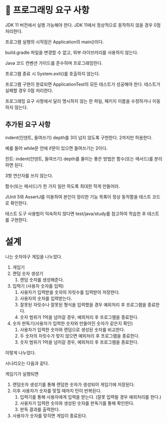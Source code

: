 # 🎯 프로그래밍 요구 사항

JDK 11 버전에서 실행 가능해야 한다. JDK 11에서 정상적으로 동작하지 않을 경우 0점 처리한다.

프로그램 실행의 시작점은 Application의 main()이다.

build.gradle 파일을 변경할 수 없고, 외부 라이브러리를 사용하지 않는다.

Java 코드 컨벤션 가이드를 준수하며 프로그래밍한다.

프로그램 종료 시 System.exit()를 호출하지 않는다.

프로그램 구현이 완료되면 ApplicationTest의 모든 테스트가 성공해야 한다. 테스트가 실패할 경우 0점 처리한다.

프로그래밍 요구 사항에서 달리 명시하지 않는 한 파일, 패키지 이름을 수정하거나 이동하지 않는다.

## 추가된 요구 사항



indent(인덴트, 들여쓰기) depth를 3이 넘지 않도록 구현한다. 2까지만 허용한다.

예를 들어 while문 안에 if문이 있으면 들여쓰기는 2이다.

힌트: indent(인덴트, 들여쓰기) depth를 줄이는 좋은 방법은 함수(또는 메서드)를 분리하면 된다.

3항 연산자를 쓰지 않는다.

함수(또는 메서드)가 한 가지 일만 하도록 최대한 작게 만들어라.

JUnit 5와 AssertJ를 이용하여 본인이 정리한 기능 목록이 정상 동작함을 테스트 코드로 확인한다.

테스트 도구 사용법이 익숙하지 않다면 test/java/study를 참고하여 학습한 후 테스트를 구현한다.


# 설계

나는 숫자야구 게임을 나누었다.

1. 게임기
2. 랜덤 숫자 생성기
   1. 랜덤 숫자를 생성해준다.
3. 입력기 (사용자 숫자를 입력)
   1. 사용자가 입력받을 숫자의 자릿수를 입력받아 저장한다.
   2. 사용자의 숫자를 입력받는다.
   3. 잘못된 자릿수나 잘못된 형식을 입력했을 경우 예외처리 후 프로그램을 종료한다.
   4. 숫자 범위가 1억을 넘어갈 경우, 예외처리 후 프로그램을 종료한다.
4. 숫자 판독기(사용자가 입력한 숫자와 만들어진 숫자가 같은지 확인)
   1. 사용자가 입력한 숫자와 랜덤으로 생성된 숫자를 비교한다.
   2. 두 숫자의 자릿수가 맞지 않으면 예외처리 후 프로그램을 종료한다.
   3. 숫자 범위가 1억을 넘어갈 경우, 예외처리 후 프로그램을 종료한다.

이렇게 나누었다.

시나리오는 다음과 같다. 

게임기가 실행되면
1. 랜덤숫자 생성기를 통해 랜덤한 숫자가 생성되어 게임기에 저장된다.
2. 이후 사용자가 숫자를 맞힐 때까지 턴이 반복된다.
   1. 입력기를 통해 사용자에게 입력을 받는다. (잘못 입력될 경우 예외처리를 한다.)
   2. 사용자가 입력한 숫자와 생성된 숫자를 판독기를 통해 확인한다.
   3. 판독 결과를 출력한다.
3. 사용자가 숫자를 맞히면 게임이 종료된다.

